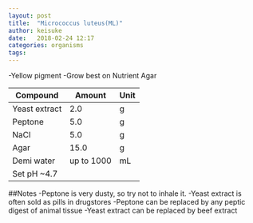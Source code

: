 ```yaml
---
layout: post
title:  "Micrococcus luteus(ML)"
author: keisuke
date:   2018-02-24 12:17
categories: organisms
tags:
---
```


-Yellow pigment
-Grow best on Nutrient Agar

Compound | Amount | Unit |
--- | --- | --- |
Yeast extract | 2.0 | g |
Peptone	| 5.0 |	g |
NaCl	| 5.0 |	g |
Agar	| 15.0	| g |
Demi water |	up to 1000	| mL |
Set pH ~4.7| | |

##Notes
-Peptone is very dusty, so try not to inhale it.
-Yeast extract is often sold as pills in drugstores
-Peptone can be replaced by any peptic digest of animal tissue
-Yeast extract can be replaced by beef extract

